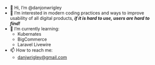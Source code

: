 - 👋 Hi, I’m @danjonwrigley
- 👀 I’m interested in modern coding practices and ways to improve usability of all digital products, ***if it is hard to use, users are hard to find!***
- 🌱 I’m currently learning:
  - Kubernates
  - BigCommerce
  - Laravel Livewire
- 📫 How to reach me:
  - danjwrigley@gmail.com
